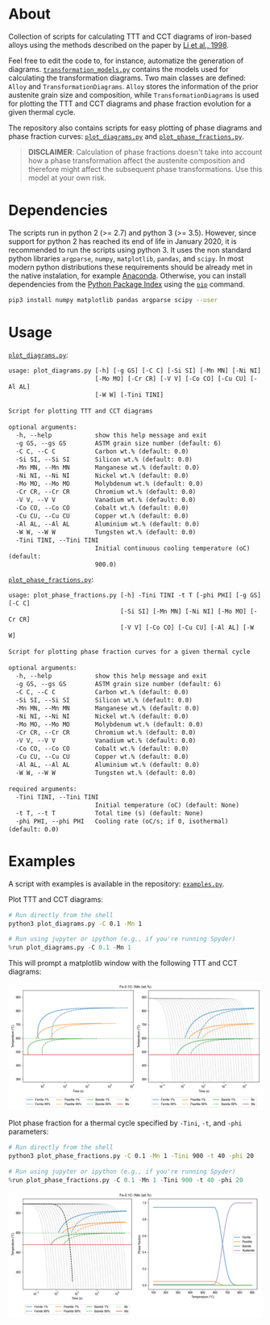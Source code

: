 # About

Collection of scripts for calculating TTT and CCT diagrams of iron-based alloys using the methods described on the paper by [Li et al., 1998](https://github.com/arthursn/transformation-diagrams/blob/master/literature/Li%20et%20al%2C%201998%20(MetTransB)%20%5BA%20Computational%20Model%20for%20the%20Prediction%20of%20Steel%20Hardenability%5D.pdf).

Feel free to edit the code to, for instance, automatize the generation of diagrams. [`transformation_models.py`](https://github.com/arthursn/transformation-diagrams/blob/master/transformation_models.py) contains the models used for calculating the transformation diagrams. Two main classes are defined: `Alloy` and `TransformationDiagrams`. `Alloy` stores the information of the prior austenite grain size and composition, while `TransformationDiagrams` is used for plotting the TTT and CCT diagrams and phase fraction evolution for a given thermal cycle.

The repository also contains scripts for easy plotting of phase diagrams and phase fraction curves: [`plot_diagrams.py`](https://github.com/arthursn/transformation-diagrams/blob/master/plot_diagrams.py) and [`plot_phase_fractions.py`](https://github.com/arthursn/transformation-diagrams/blob/master/plot_phase_fractions.py).

> **DISCLAIMER**: Calculation of phase fractions doesn't take into account how a phase transformation affect the austenite composition and therefore might affect the subsequent phase transformations. Use this model at your own risk.

# Dependencies

The scripts run in python 2 (>= 2.7) and python 3 (>= 3.5). However, since support for python 2 has reached its end of life in January 2020, it is recommended to run the scripts using python 3. It uses the non standard python libraries `argparse`, `numpy`, `matplotlib`, `pandas`, and `scipy`. In most modern python distributions these requirements should be already met in the native instalation, for example [Anaconda](https://www.anaconda.com/products/individual). Otherwise, you can install dependencies from the [Python Package Index](https://pypi.org/) using the [`pip`](https://pip.pypa.io/en/stable/installing/) command.

```bash
pip3 install numpy matplotlib pandas argparse scipy --user
```

# Usage

[`plot_diagrams.py`](https://github.com/arthursn/transformation-diagrams/blob/master/plot_diagrams.py):

```
usage: plot_diagrams.py [-h] [-g GS] [-C C] [-Si SI] [-Mn MN] [-Ni NI]
                        [-Mo MO] [-Cr CR] [-V V] [-Co CO] [-Cu CU] [-Al AL]
                        [-W W] [-Tini TINI]

Script for plotting TTT and CCT diagrams

optional arguments:
  -h, --help            show this help message and exit
  -g GS, --gs GS        ASTM grain size number (default: 6)
  -C C, --C C           Carbon wt.% (default: 0.0)
  -Si SI, --Si SI       Silicon wt.% (default: 0.0)
  -Mn MN, --Mn MN       Manganese wt.% (default: 0.0)
  -Ni NI, --Ni NI       Nickel wt.% (default: 0.0)
  -Mo MO, --Mo MO       Molybdenum wt.% (default: 0.0)
  -Cr CR, --Cr CR       Chromium wt.% (default: 0.0)
  -V V, --V V           Vanadium wt.% (default: 0.0)
  -Co CO, --Co CO       Cobalt wt.% (default: 0.0)
  -Cu CU, --Cu CU       Copper wt.% (default: 0.0)
  -Al AL, --Al AL       Aluminium wt.% (default: 0.0)
  -W W, --W W           Tungsten wt.% (default: 0.0)
  -Tini TINI, --Tini TINI
                        Initial continuous cooling temperature (oC) (default:
                        900.0)
```

[`plot_phase_fractions.py`](https://github.com/arthursn/transformation-diagrams/blob/master/plot_phase_fractions.py):

```
usage: plot_phase_fractions.py [-h] -Tini TINI -t T [-phi PHI] [-g GS] [-C C]
                               [-Si SI] [-Mn MN] [-Ni NI] [-Mo MO] [-Cr CR]
                               [-V V] [-Co CO] [-Cu CU] [-Al AL] [-W W]

Script for plotting phase fraction curves for a given thermal cycle

optional arguments:
  -h, --help            show this help message and exit
  -g GS, --gs GS        ASTM grain size number (default: 6)
  -C C, --C C           Carbon wt.% (default: 0.0)
  -Si SI, --Si SI       Silicon wt.% (default: 0.0)
  -Mn MN, --Mn MN       Manganese wt.% (default: 0.0)
  -Ni NI, --Ni NI       Nickel wt.% (default: 0.0)
  -Mo MO, --Mo MO       Molybdenum wt.% (default: 0.0)
  -Cr CR, --Cr CR       Chromium wt.% (default: 0.0)
  -V V, --V V           Vanadium wt.% (default: 0.0)
  -Co CO, --Co CO       Cobalt wt.% (default: 0.0)
  -Cu CU, --Cu CU       Copper wt.% (default: 0.0)
  -Al AL, --Al AL       Aluminium wt.% (default: 0.0)
  -W W, --W W           Tungsten wt.% (default: 0.0)

required arguments:
  -Tini TINI, --Tini TINI
                        Initial temperature (oC) (default: None)
  -t T, --t T           Total time (s) (default: None)
  -phi PHI, --phi PHI   Cooling rate (oC/s; if 0, isothermal) (default: 0.0)
```

# Examples

A script with examples is available in the repository: [`examples.py`](https://github.com/arthursn/transformation-diagrams/blob/master/examples.py).

Plot TTT and CCT diagrams:

```bash
# Run directly from the shell
python3 plot_diagrams.py -C 0.1 -Mn 1
```

```python
# Run using jupyter or ipython (e.g., if you're running Spyder)
%run plot_diagrams.py -C 0.1 -Mn 1
```

This will prompt a matplotlib window with the following TTT and CCT diagrams:

![Fe-1%Mn-0.1%Mn diagrams](img/Fe-1Mn-01C_diagrams.png)

Plot phase fraction for a thermal cycle specified by `-Tini`, `-t`, and `-phi` parameters:

```bash
# Run directly from the shell
python3 plot_phase_fractions.py -C 0.1 -Mn 1 -Tini 900 -t 40 -phi 20
```

```python
# Run using jupyter or ipython (e.g., if you're running Spyder)
%run plot_phase_fractions.py -C 0.1 -Mn 1 -Tini 900 -t 40 -phi 20
```

![Fe-1%Mn-0.1%Mn phase fraction](img/Fe-1Mn-01C_phase_fraction.png)
